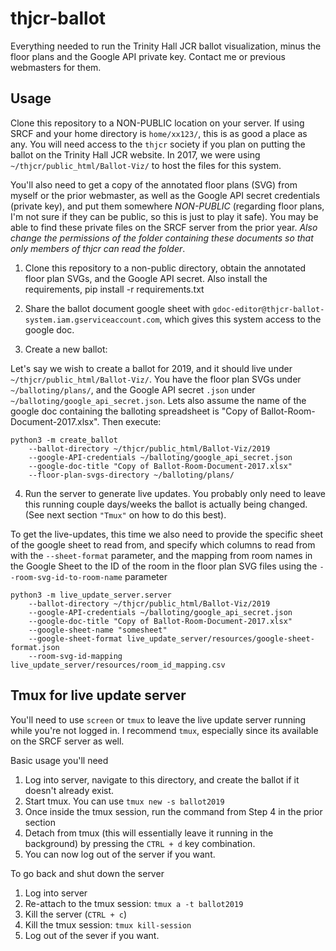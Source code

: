 # thjcr-ballot
Everything needed to run the Trinity Hall JCR ballot visualization, minus the floor plans and the Google API private key. Contact me or previous webmasters for them.


## Usage

Clone this repository to a NON-PUBLIC location on your server. If using SRCF and your home directory is `home/xx123/`, this is as good a place as any. You will need access to the `thjcr` society if you plan on putting the ballot on the Trinity Hall JCR website. In 2017, we were using `~/thjcr/public_html/Ballot-Viz/` to host the files for this system.

You'll also need to get a copy of the annotated floor plans (SVG) from myself or the prior webmaster, as well as the Google API secret credentials (private key), and put them somewhere _NON-PUBLIC_ (regarding floor plans, I'm not sure if they can be public, so this is just to play it safe). You may be able to find these private files on the SRCF server from the prior year. *Also change the permissions of the folder containing these documents so that only members of thjcr can read the folder*.

1. Clone this repository to a non-public directory, obtain the annotated floor plan SVGs, and the Google API secret. Also install the requirements, pip install -r requirements.txt

2. Share the ballot document google sheet with `gdoc-editor@thjcr-ballot-system.iam.gserviceaccount.com`, which gives this system access to the google doc.

3. Create a new ballot:

Let's say we wish to create a ballot for 2019, and it should live under `~/thjcr/public_html/Ballot-Viz/`. You have the floor plan SVGs under `~/balloting/plans/`, and the Google API secret `.json` under `~/balloting/google_api_secret.json`. Lets also assume the name of the google doc containing the balloting spreadsheet is "Copy of Ballot-Room-Document-2017.xlsx".
Then execute:

```
python3 -m create_ballot 
    --ballot-directory ~/thjcr/public_html/Ballot-Viz/2019
    --google-API-credentials ~/balloting/google_api_secret.json
    --google-doc-title "Copy of Ballot-Room-Document-2017.xlsx" 
    --floor-plan-svgs-directory ~/balloting/plans/
```

4. Run the server to generate live updates. You probably only need to leave this running couple days/weeks the ballot is actually being changed. (See next section `"Tmux"` on how to do this best).

To get the live-updates, this time we also need to provide the specific sheet of the google sheet to read from,
and specify which columns to read from with the `--sheet-format` parameter, and the mapping from room names in the Google Sheet 
to the ID of the room in the floor plan SVG files using the `--room-svg-id-to-room-name` parameter


```
python3 -m live_update_server.server
    --ballot-directory ~/thjcr/public_html/Ballot-Viz/2019
    --google-API-credentials ~/balloting/google_api_secret.json
    --google-doc-title "Copy of Ballot-Room-Document-2017.xlsx"
    --google-sheet-name "somesheet"
    --google-sheet-format live_update_server/resources/google-sheet-format.json
    --room-svg-id-mapping live_update_server/resources/room_id_mapping.csv
```

## Tmux for live update server
You'll need to use `screen` or `tmux` to leave the live update server running while you're not logged in.
I recommend `tmux`, especially since its available on the SRCF server as well.

Basic usage you'll need

1. Log into server, navigate to this directory, and create the ballot if it doesn't already exist.
2. Start tmux. You can use `tmux new -s ballot2019`
3. Once inside the tmux session, run the command from Step 4 in the prior section
4. Detach from tmux (this will essentially leave it running in the background) by pressing the `CTRL + d` key combination.
5. You can now log out of the server if you want.

To go back and shut down the server
1. Log into server
2. Re-attach to the tmux session: `tmux a -t ballot2019`
3. Kill the server (`CTRL + c`)
4. Kill the tmux session: `tmux kill-session`
5. Log out of the sever if you want.


